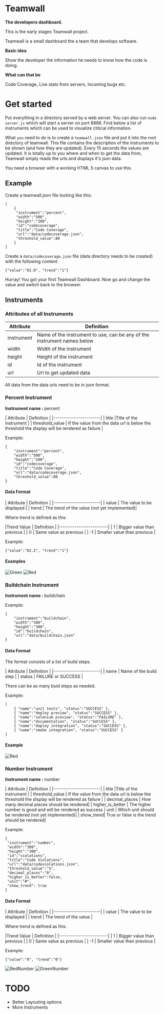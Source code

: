 # Teamwall

__The developers dashboard.__

This is the early stages Teamwall project.

Teamwall is a small dashboard the a team that develops software.

**Basic idea**

Show the developer the information he needs to know how the code is doing.

**What can that be**

Code Coverage, Live stats from servers, Incoming bugs etc.


# Get started #

Put everything in a directory served by a web server. You can also run
`node server.js` which will start a server on port 8888. Find below a list of instruments which can be used to visualize ctitical
information.

What `you` need to do is to create a `teamwall.json` file and put it into the root directory of teamwall. This file contains
the description of the instruments to be shown (and how they are updated). Every 15 seconds the values are updated.
It is totally up to you where and when to get the data from, Teamwall simply reads the urls and displays it's json data.

You need a browser with a working HTML 5 canvas to use this.

## Example ##

Create a teamwall.json file looking like this:

	[
    	{
       	 "instrument":"percent",
       	 "width":"500",
       	 "height":"200",
       	 "id":"codecoverage",
       	 "title":"Code Coverage",
       	 "url":"data/codecoverage.json",
       	 "threshold_value":80
    	}
	]
	
Create a `data/codecoverage.json` file (data directory needs to be created) with the following content:

	{"value":"81.8", "trend":"1"}

Hurray! You got your first Teamwall Dashboard. Now go and change the value and switch back to the browser.


## Instruments ##

### Attributes of all Instruments ###

|Attribute | Definition| 
|----------|-----------|
| instrument | Name of the instrument to use, can be any of the instrument names below
| width | Width of the instrument 
| height | Height of the instrument
| id | Id of the instrument
| url | Url to get updated data

All data from the data urls need to be in json format.

### Percent Instrument ###

**Instrument name :** percent

| Attribute | Definition |
|------------------------|
| title	|Title of the instrument |
| threshold_value | If the value from the data url is below the threshold the display will be rendered as failure |

Example:
	
	{
		"instrument":"percent",
        "width":"500",
        "height":"200",
        "id":"codecoverage",
        "title":"Code Coverage",
        "url":"data/codecoverage.json",
        "threshold_value":80
    }


#### Data Format ####

| Attribute | Definition |
|------------------------|
| value | The value to be displayed |
| trend | The trend of the value (not yet implemented)|


Where trend is defined as this:

|Trend Value | Definition |
|-------------------------|
| 1 | Bigger value than previous |
| 0 | Same value as previous |
| -1 | Smaller value than previous |

Example:

	{"value":"82.2", "trend":"1"}


#### Examples ####

![Green](documentation/images/percent_green.png "Green Percent")
![Red](documentation/images/percent_red.png "Red Percent")


### Buildchain Instrument ###

**Instrument name :** buildchain


Example:

	{
        "instrument":"buildchain",
        "width":"300",
        "height":"300",
        "id":"buildchain",
        "url":"data/buildchain.json"
    }


#### Data Format ####

The format consists of a list of build steps.

| Attribute | Definition |
|------------------------|
| name | Name of the build step |
| status | FAILURE or SUCCESS |

There can be as many buid steps as needed.

Example:

	[ 
		{ "name":"unit tests", "status":"SUCCESS" }, 
		{ "name":"deploy preview", "status":"SUCCESS" },
		{ "name":"selenium preview", "status":"FAILURE" },
		{ "name":"documentation", "status":"SUCCESS" }, 
		{ "name":"deploy integration", "status":"SUCCESS" },
		{ "name":"smoke integration", "status":"SUCCESS" } 
	]

#### Example ####

![Red](documentation/images/buildchain.png "Build Chain")


### Number Instrument ###

**Instrument name :** number


| Attribute | Definition |
|------------------------|
| title	|Title of the instrument |
| threshold_value | If the value from the data url is below the threshold the display will be rendered as failure |
| decimal_places | How many decimal places should be rendered|
| higher_is_better | The higher number is good and will be rendered as success
| unit | Which unit should be rendered (not yet implemented)|
| show_trend| True or false is the trend should be rendered|

Example:

	{
	 "instrument":"number",
	 "width":"300",
	 "height":"300",
	 "id":"violations",
	 "title":"Code Violations",
	 "url":"data/codeviolations.json",
	 "threshold_value":"5",
 	 "decimal_places":"0",
 	 "higher_is_better":false,
	 "unit":"#",
	 "show_trend": true
	}

#### Data Format ####

| Attribute | Definition |
|------------------------|
| value | The value to be displayed |
| trend | The trend of the value |


Where trend is defined as this:

|Trend Value | Definition |
|-------------------------|
| 1 | Bigger value than previous |
| 0 | Same value as previous |
| -1 | Smaller value than previous |


Example:

	{"value":"9", "trend":"0"}
	
![RedNumber](documentation/images/number_red.png "Red Number")
![GreenNumber](documentation/images/number_green.png "Green Chain")
	
# TODO #

- Better Layouting options
- More Instruments 